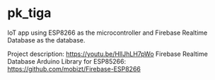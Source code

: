 # pk_tiga

IoT app using ESP8266 as the microcontroller and Firebase Realtime Database as the database.

Project description: https://youtu.be/HllJhLH7pWo
Firebase Realtime Database Arduino Library for ESP85266: https://github.com/mobizt/Firebase-ESP8266
